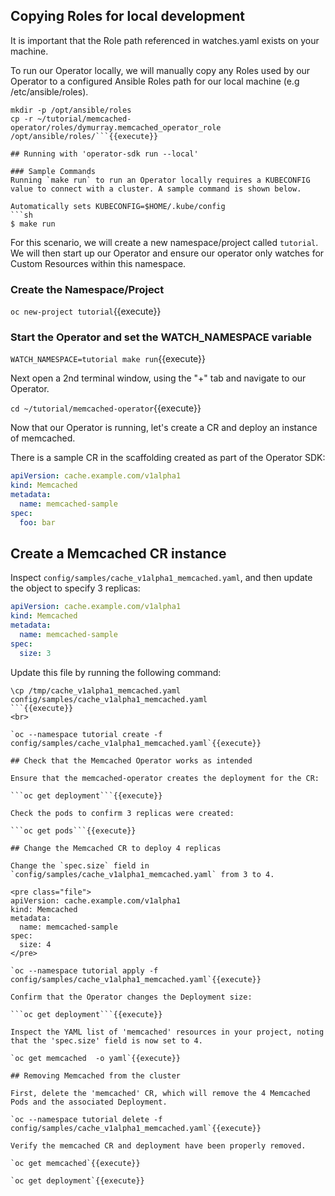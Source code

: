 ## Copying Roles for local development
It is important that the Role path referenced in watches.yaml exists on
your machine. 

To run our Operator locally, we will manually copy any Roles used by our Operator to a configured Ansible
Roles path for our local machine (e.g /etc/ansible/roles).

```
mkdir -p /opt/ansible/roles
cp -r ~/tutorial/memcached-operator/roles/dymurray.memcached_operator_role /opt/ansible/roles/```{{execute}}

## Running with 'operator-sdk run --local'

### Sample Commands
Running `make run` to run an Operator locally requires a KUBECONFIG value to connect with a cluster. A sample command is shown below.

Automatically sets KUBECONFIG=$HOME/.kube/config
```sh
$ make run
```

For this scenario, we will create a new namespace/project called `tutorial`. We will then start up our Operator and ensure our operator only watches for Custom Resources within this namespace.


### Create the Namespace/Project
`oc new-project tutorial`{{execute}}

### Start the Operator and set the WATCH_NAMESPACE variable 
`WATCH_NAMESPACE=tutorial make run`{{execute}}

Next open a 2nd terminal window, using the "+" tab and navigate to our Operator.

`cd ~/tutorial/memcached-operator`{{execute}}


Now that our Operator is running, let's create a CR and deploy an instance
of memcached.

There is a sample CR in the scaffolding created as part of the Operator SDK:

```yaml
apiVersion: cache.example.com/v1alpha1
kind: Memcached
metadata:
  name: memcached-sample
spec:
  foo: bar
```

## Create a Memcached CR instance

Inspect `config/samples/cache_v1alpha1_memcached.yaml`, and then update the object to specify 3 replicas:

```yaml
apiVersion: cache.example.com/v1alpha1
kind: Memcached
metadata:
  name: memcached-sample
spec:
  size: 3
```

Update this file by running the following command:

```
\cp /tmp/cache_v1alpha1_memcached.yaml config/samples/cache_v1alpha1_memcached.yaml
```{{execute}}
<br>

`oc --namespace tutorial create -f config/samples/cache_v1alpha1_memcached.yaml`{{execute}}

## Check that the Memcached Operator works as intended

Ensure that the memcached-operator creates the deployment for the CR:

```oc get deployment```{{execute}}

Check the pods to confirm 3 replicas were created:

```oc get pods```{{execute}}

## Change the Memcached CR to deploy 4 replicas

Change the `spec.size` field in `config/samples/cache_v1alpha1_memcached.yaml` from 3 to 4.

<pre class="file">
apiVersion: cache.example.com/v1alpha1
kind: Memcached
metadata:
  name: memcached-sample
spec:
  size: 4
</pre>

`oc --namespace tutorial apply -f config/samples/cache_v1alpha1_memcached.yaml`{{execute}}

Confirm that the Operator changes the Deployment size:

```oc get deployment```{{execute}}

Inspect the YAML list of 'memcached' resources in your project, noting that the 'spec.size' field is now set to 4.

`oc get memcached  -o yaml`{{execute}}

## Removing Memcached from the cluster 

First, delete the 'memcached' CR, which will remove the 4 Memcached Pods and the associated Deployment.

`oc --namespace tutorial delete -f config/samples/cache_v1alpha1_memcached.yaml`{{execute}}

Verify the memcached CR and deployment have been properly removed.

`oc get memcached`{{execute}}

`oc get deployment`{{execute}}
